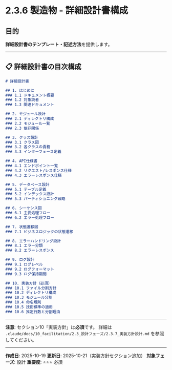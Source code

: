 # 2.3.6 製造物 - 詳細設計書構成

## 目的

**詳細設計書のテンプレート・記述方法**を提供します。

---

## 📋 詳細設計書の目次構成

```markdown
# 詳細設計書

## 1. はじめに
### 1.1 ドキュメント概要
### 1.2 対象読者
### 1.3 関連ドキュメント

## 2. モジュール設計
### 2.1 ディレクトリ構成
### 2.2 モジュール一覧
### 2.3 依存関係

## 3. クラス設計
### 3.1 クラス図
### 3.2 各クラスの責務
### 3.3 インターフェース定義

## 4. API仕様書
### 4.1 エンドポイント一覧
### 4.2 リクエスト/レスポンス仕様
### 4.3 エラーレスポンス仕様

## 5. データベース設計
### 5.1 テーブル定義
### 5.2 インデックス設計
### 5.3 パーティショニング戦略

## 6. シーケンス図
### 6.1 主要処理フロー
### 6.2 エラー処理フロー

## 7. 状態遷移図
### 7.1 ビジネスロジックの状態遷移

## 8. エラーハンドリング設計
### 8.1 エラー分類
### 8.2 エラーレスポンス

## 9. ログ設計
### 9.1 ログレベル
### 9.2 ログフォーマット
### 9.3 ログ保持期間

## 10. 実装方針（必須）
### 10.1 ファイル分割方針
### 10.2 ディレクトリ構成
### 10.3 モジュール分割
### 10.4 命名規則
### 10.5 技術標準の適用
### 10.6 推定行数と分割理由
```

---

**注意**: セクション10「実装方針」は**必須**です。
詳細は `.claude/docs/10_facilitation/2.3_設計フェーズ/2.3.7_実装方針設計.md` を参照してください。

---

**作成日**: 2025-10-19
**更新日**: 2025-10-21（実装方針セクション追加）
**対象フェーズ**: 設計
**重要度**: ⭐⭐⭐ 必須
